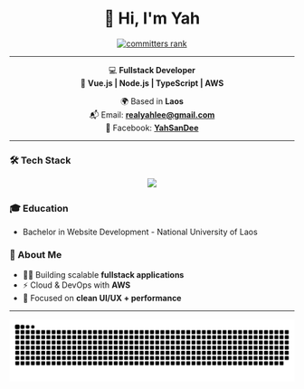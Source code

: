 <h1 align="center">👋 Hi, I'm Yah</h1>

<p align="center">
  <a href="https://committers.top/laos_private/realyah">
    <img src="https://img.shields.io/badge/committers.top-%2327-000000?style=for-the-badge&logo=github&logoColor=FFD700&labelColor=000000&color=000000" alt="committers rank"/>
  </a>
</p>




</p>



---

<div align="center">

💻 **Fullstack Developer**  
🚀 **Vue.js | Node.js | TypeScript | AWS**  

🌍 Based in **Laos**  
📬 Email: **realyahlee@gmail.com**  
📱 Facebook: [**YahSanDee**](https://facebook.com/YahSanDee)  

</div>

---

### 🛠️ Tech Stack
<p align="center">
  <img src="https://skillicons.dev/icons?i=vue,nuxt,ts,nodejs,aws,gcp,docker,git,nginx&theme=dark" />
</p>


### 🎓 Education
- Bachelor in Website Development - National University of Laos


### 🎯 About Me
- 🧑‍💻 Building scalable **fullstack applications**  
- ⚡ Cloud & DevOps with **AWS**  
- 🎨 Focused on **clean UI/UX + performance**  

---

<p align="center">
  <img src="https://raw.githubusercontent.com/Platane/snk/output/github-contribution-grid-snake-dark.svg" alt="snake animation"/>
</p>
